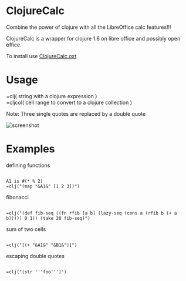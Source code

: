 ClojureCalc
====================
Combine the power of clojure with all the LibreOffice calc features!!!  

ClojureCalc is a wrapper for clojure 1.6 on libre office and possibly open office.  

To install use [ClojureCalc.oxt](https://github.com/beothorn/ClojureCalc/releases/download/1.0.0/ClojureCalc.oxt)  

Usage  
====================

=clj( string with a clojure expression )  
=cljcol( cell range to convert to a clojure collection )  

Note: Three single quotes are replaced by a double quote

![screenshot](http://i.imgur.com/RS2BqbB.png "Really cool example")

Examples  
====================

defining functions
<pre><code>
A1 is #(* % 2)
=clj("(map "&A1&" [1 2 3])")
</code></pre>

fibonacci
<pre><code>
=clj("(def fib-seq ((fn rfib [a b] (lazy-seq (cons a (rfib b (+ a b))))) 0 1)) (take 20 fib-seq)")  
</code></pre>

sum of two cells
<pre><code>
=clj("[(+ "&A1&" "&B1&")]")  
</code></pre>

escaping double quotes
<pre><code>
=clj("(str '''foo''')")
</code></pre>

